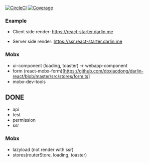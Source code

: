 [![CircleCI](https://img.shields.io/circleci/project/github/doxiaodong/react-stater.svg?style=flat-square)](https://circleci.com/gh/doxiaodong/react-stater)
[![Coverage](https://img.shields.io/codecov/c/github/doxiaodong/react-stater/master.svg?style=flat-square)](https://codecov.io/github/doxiaodong/react-stater?branch=master)

### Example

* Client side render: https://react-starter.darlin.me

* Server side render: https://ssr.react-starter.darlin.me

### Mobx

* ui-component (loading, toaster) -> webapp-component
* form (react-mobx-form)[https://github.com/doxiaodong/darlin-react/blob/master/src/stores/form.ts]
* mobx-dev-tools

## DONE

* api
* test
* permission
* ssr

### Mobx

* lazyload (not render with ssr)
* stores(routerStore, loading, toaster)
